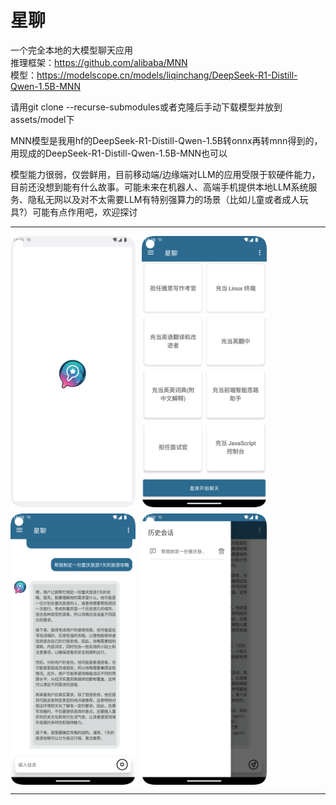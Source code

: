# 星聊<br/>
一个完全本地的大模型聊天应用<br/>
推理框架：https://github.com/alibaba/MNN<br/>
模型：https://modelscope.cn/models/liqinchang/DeepSeek-R1-Distill-Qwen-1.5B-MNN

请用git clone --recurse-submodules或者克隆后手动下载模型并放到assets/model下<br/>

MNN模型是我用hf的DeepSeek-R1-Distill-Qwen-1.5B转onnx再转mnn得到的，用现成的DeepSeek-R1-Distill-Qwen-1.5B-MNN也可以<br/>

模型能力很弱，仅尝鲜用，目前移动端/边缘端对LLM的应用受限于软硬件能力，目前还没想到能有什么故事。可能未来在机器人、高端手机提供本地LLM系统服务、隐私无网以及对不太需要LLM有特别强算力的场景（比如儿童或者成人玩具?）可能有点作用吧，欢迎探讨<br/>

---
<div style="display: flex; gap: 10px; flex-wrap: wrap;">
  <img src="pic/0.png" alt="图片1" style="width: 200px; height: auto;">
  <img src="pic/1.png" alt="图片2" style="width: 200px; height: auto;">
  <img src="pic/2.png" alt="图片3" style="width: 200px; height: auto;">
  <img src="pic/3.png" alt="图片3" style="width: 200px; height: auto;">
</div>

---